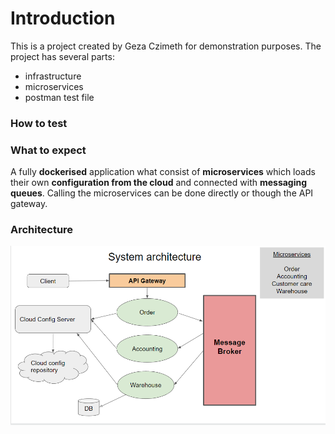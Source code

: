# Introduction

This is a project created by Geza Czimeth for demonstration purposes.
The project has several parts:
- infrastructure
- microservices
- postman test file

### How to test

### What to expect

A fully <b>dockerised</b> application what consist of <b>microservices</b> which loads their own <b>configuration from the cloud</b> and connected with <b>messaging queues</b>.
Calling the microservices can be done directly or though the API gateway.

### Architecture
![Architecture](/assets/images/architecture.png)
